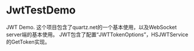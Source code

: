 # JwtTestDemo
JWT Demo.
这个项目包含了quartz.net的一个基本使用，以及WebSocket server端的基本使用。
JWT包含了配置“JWTTokenOptions”，HSJWTService的GetToken实现。
